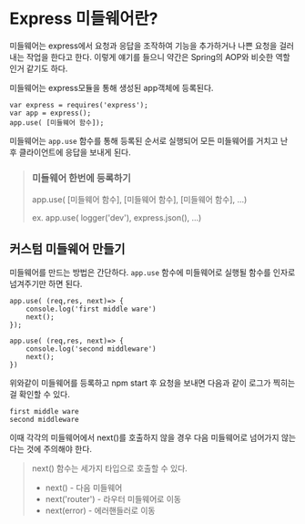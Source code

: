 # Express 미들웨어란?

미들웨어는 express에서 요청과 응답을 조작하여 기능을 추가하거나 나쁜 요청을 걸러내는 작업을 한다고 한다. 이렇게 얘기를 들으니 약간은 Spring의 AOP와 비슷한 역할인거 같기도 하다. 

미들웨어는 express모듈을 통해 생성된 app객체에 등록된다. 

    var express = requires('express');
    var app = express();
    app.use( [미들웨어 함수]);

미들웨어는 `app.use` 함수를 통해 등록된 순서로 실행되어 모든 미들웨어를 거치고 난 후 클라이언트에 응답을 보내게 된다.
> ### 미들웨어 한번에 등록하기 
>
> app.use(  [미들웨어 함수],  [미들웨어 함수],  [미들웨어 함수], ...)
>
> ex. app.use( logger('dev'), express.json(), ...)

## 커스텀 미들웨어 만들기

미들웨어를 만드는 방법은 간단하다. `app.use` 함수에 미들웨어로 실행될 함수를 인자로 넘겨주기만 하면 된다. 

    app.use( (req,res, next)=> {
        console.log('first middle ware')
        next();
    });

    app.use( (req,res, next)=> {
        console.log('second middleware')
        next();
    })

위와같이 미들웨어를 등록하고 npm start 후 요청을 보내면 다음과 같이 로그가 찍히는 걸 확인할 수 있다.

    first middle ware   
    second middleware

이때 각각의 미들웨어에서 next()를 호출하지 않을 경우 다음 미들웨어로 넘어가지 않는다는 것에 주의해야 한다. 

> next() 함수는 세가지 타입으로 호출할 수 있다.
> 
> * next()         - 다음 미들웨어
> * next('router') - 라우터 미들웨어로 이동
> * next(error)    - 에러핸들러로 이동


    